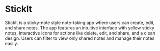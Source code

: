 # StickIt
StickIt is a sticky-note style note-taking app where users can create, edit, and share notes. The app features an intuitive interface with yellow sticky notes, interactive icons for actions like delete, edit, and share, and a clean design. Users can filter to view only shared notes and manage their notes easily.
